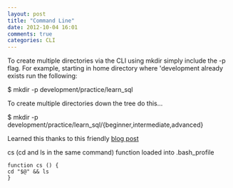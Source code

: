 ```yaml
---
layout: post
title: "Command Line"
date: 2012-10-04 16:01
comments: true
categories: CLI
---
```




To create multiple directories via the CLI using mkdir simply include the -p flag. For example, starting in home directory where 'development already exists run the following:

$ mkdir -p development/practice/learn_sql

To create multiple directories down the tree do this…

$ mkdir -p development/practice/learn_sql/{beginner,intermediate,advanced}

Learned this thanks to this friendly [blog post](http://technosophos.com/content/mkdir-creating-multiple-subdirectories-one-command)

cs (cd and ls in the same command) function loaded into .bash_profile
```
function cs () {
cd "$@" && ls
}
```